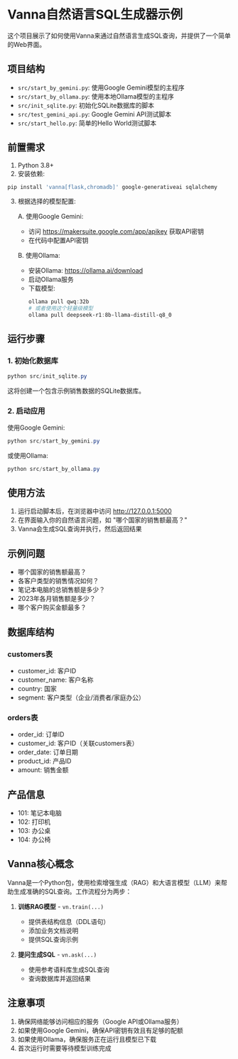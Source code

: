 # Vanna自然语言SQL生成器示例

这个项目展示了如何使用Vanna来通过自然语言生成SQL查询，并提供了一个简单的Web界面。

## 项目结构

- `src/start_by_gemini.py`: 使用Google Gemini模型的主程序
- `src/start_by_ollama.py`: 使用本地Ollama模型的主程序
- `src/init_sqlite.py`: 初始化SQLite数据库的脚本
- `src/test_gemini_api.py`: Google Gemini API测试脚本
- `src/start_hello.py`: 简单的Hello World测试脚本

## 前置需求

1. Python 3.8+
2. 安装依赖:
```powershell
pip install 'vanna[flask,chromadb]' google-generativeai sqlalchemy
```

3. 根据选择的模型配置:

   A. 使用Google Gemini:
   - 访问 https://makersuite.google.com/app/apikey 获取API密钥
   - 在代码中配置API密钥

   B. 使用Ollama:
   - 安装Ollama: https://ollama.ai/download
   - 启动Ollama服务
   - 下载模型:
     ```powershell
     ollama pull qwq:32b
     # 或者使用这个轻量级模型
     ollama pull deepseek-r1:8b-llama-distill-q8_0
     ```

## 运行步骤

### 1. 初始化数据库
```powershell
python src/init_sqlite.py
```
这将创建一个包含示例销售数据的SQLite数据库。

### 2. 启动应用

使用Google Gemini:
```powershell
python src/start_by_gemini.py
```

或使用Ollama:
```powershell
python src/start_by_ollama.py
```

## 使用方法

1. 运行启动脚本后，在浏览器中访问 http://127.0.0.1:5000
2. 在界面输入你的自然语言问题，如 "哪个国家的销售额最高？"
3. Vanna会生成SQL查询并执行，然后返回结果

## 示例问题

- 哪个国家的销售额最高？
- 各客户类型的销售情况如何？
- 笔记本电脑的总销售额是多少？
- 2023年各月销售额是多少？
- 哪个客户购买金额最多？

## 数据库结构

### customers表
- customer_id: 客户ID
- customer_name: 客户名称
- country: 国家
- segment: 客户类型（企业/消费者/家庭办公）

### orders表
- order_id: 订单ID
- customer_id: 客户ID（关联customers表）
- order_date: 订单日期
- product_id: 产品ID
- amount: 销售金额

## 产品信息
- 101: 笔记本电脑
- 102: 打印机
- 103: 办公桌
- 104: 办公椅

## Vanna核心概念

Vanna是一个Python包，使用检索增强生成（RAG）和大语言模型（LLM）来帮助生成准确的SQL查询。工作流程分为两步：

1. **训练RAG模型** - `vn.train(...)`
   - 提供表结构信息（DDL语句）
   - 添加业务文档说明
   - 提供SQL查询示例

2. **提问生成SQL** - `vn.ask(...)`
   - 使用参考语料库生成SQL查询
   - 查询数据库并返回结果

## 注意事项

1. 确保网络能够访问相应的服务（Google API或Ollama服务）
2. 如果使用Google Gemini，确保API密钥有效且有足够的配额
3. 如果使用Ollama，确保服务正在运行且模型已下载
4. 首次运行时需要等待模型训练完成